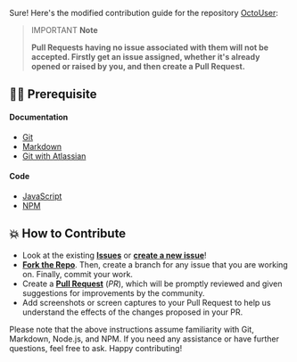 Sure! Here's the modified contribution guide for the repository [OctoUser](https://github.com/Pradumnasaraf/OctoUser):

> IMPORTANT **Note**
>
> **Pull Requests having no issue associated with them will not be accepted. Firstly get an issue assigned, whether it's already opened or raised by you, and then create a Pull Request.**

## 👨‍💻 Prerequisite

#### Documentation

- [Git](https://git-scm.com/)
- [Markdown](https://www.markdownguide.org/basic-syntax/)
- [Git with Atlassian](https://www.atlassian.com/git/tutorials/learn-git-with-bitbucket-cloud)

#### Code

- [JavaScript](https://www.javascript.com/)
- [NPM](https://www.npmjs.com/)

## 💥 How to Contribute

- Look at the existing [**Issues**](https://github.com/Pradumnasaraf/OctoUser/issues) or [**create a new issue**](https://github.com/Pradumnasaraf/OctoUser/issues/new/choose)!
- [**Fork the Repo**](https://github.com/Pradumnasaraf/OctoUser/fork). Then, create a branch for any issue that you are working on. Finally, commit your work.
- Create a **[Pull Request](https://github.com/Pradumnasaraf/OctoUser/compare)** (_PR_), which will be promptly reviewed and given suggestions for improvements by the community.
- Add screenshots or screen captures to your Pull Request to help us understand the effects of the changes proposed in your PR.

Please note that the above instructions assume familiarity with Git, Markdown, Node.js, and NPM. If you need any assistance or have further questions, feel free to ask. Happy contributing!
